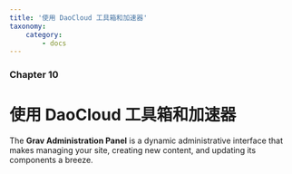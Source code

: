 ```yaml
---
title: '使用 DaoCloud 工具箱和加速器'
taxonomy:
    category:
        - docs
---
```


### Chapter 10

# 使用 DaoCloud 工具箱和加速器 

The **Grav Administration Panel** is a dynamic administrative interface that makes managing your site, creating new content, and updating its components a breeze.

